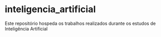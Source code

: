 # inteligencia_artificial
Este repositório hospeda os trabalhos realizados durante os estudos de Inteligência Artificial
